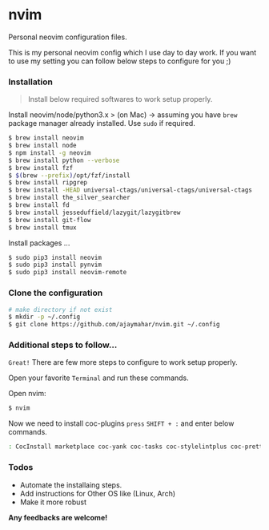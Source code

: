 # nvim

Personal neovim configuration files.

This is my personal neovim config which I use day to day work. If you want to use my setting you can follow below steps to configure for you ;)

### Installation

> Install below required softwares to work setup properly.

Install neovim/node/python3.x > (on Mac) -> assuming you have `brew` package manager already installed.
Use `sudo` if required.

```sh
$ brew install neovim
$ brew install node
$ npm install -g neovim
$ brew install python --verbose
$ brew install fzf
$ $(brew --prefix)/opt/fzf/install
$ brew install ripgrep
$ brew install -HEAD universal-ctags/universal-ctags/universal-ctags
$ brew install the_silver_searcher
$ brew install fd
$ brew install jesseduffield/lazygit/lazygitbrew
$ brew install git-flow
$ brew install tmux
```

Install packages ...

```sh
$ sudo pip3 install neovim
$ sudo pip3 install pynvim
$ sudo pip3 install neovim-remote
```

### Clone the configuration

```sh
# make directory if not exist
$ mkdir -p ~/.config
$ git clone https://github.com/ajaymahar/nvim.git ~/.config
```

### Additional steps to follow...

`Great!` There are few more steps to configure to work setup properly.

Open your favorite `Terminal` and run these commands.

Open nvim:

```sh
$ nvim
```

Now we need to install coc-plugins `press` `SHIFT + :` and enter below commands.

```sh
: CocInstall marketplace coc-yank coc-tasks coc-stylelintplus coc-prettier coc-lists coc-fzf-preview coc-floaterm coc-explorer coc-emoji coc-emmet coc-bookmark coc-actions coc-yaml coc-vimlsp coc-tsserver coc-svg coc-sh coc-python coc-pyright coc-json coc-html coc-css coc-cssmodules coc-snippets coc-pairs coc-go
```

### Todos

- Automate the installaing steps.
- Add instructions for Other OS like (Linux, Arch)
- Make it more robust

**Any feedbacks are welcome!**
